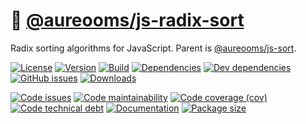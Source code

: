:oden: [@aureooms/js-radix-sort](https://aureooms.github.io/js-radix-sort)
==

Radix sorting algorithms for JavaScript.
Parent is [@aureooms/js-sort](https://github.com/aureooms/js-sort).

[![License](https://img.shields.io/github/license/aureooms/js-radix-sort.svg)](https://raw.githubusercontent.com/aureooms/js-radix-sort/master/LICENSE)
[![Version](https://img.shields.io/npm/v/@aureooms/js-radix-sort.svg)](https://www.npmjs.org/package/@aureooms/js-radix-sort)
[![Build](https://img.shields.io/travis/aureooms/js-radix-sort/master.svg)](https://travis-ci.org/aureooms/js-radix-sort/branches)
[![Dependencies](https://img.shields.io/david/aureooms/js-radix-sort.svg)](https://david-dm.org/aureooms/js-radix-sort)
[![Dev dependencies](https://img.shields.io/david/dev/aureooms/js-radix-sort.svg)](https://david-dm.org/aureooms/js-radix-sort?type=dev)
[![GitHub issues](https://img.shields.io/github/issues/aureooms/js-radix-sort.svg)](https://github.com/aureooms/js-radix-sort/issues)
[![Downloads](https://img.shields.io/npm/dm/@aureooms/js-radix-sort.svg)](https://www.npmjs.org/package/@aureooms/js-radix-sort)

[![Code issues](https://img.shields.io/codeclimate/issues/aureooms/js-radix-sort.svg)](https://codeclimate.com/github/aureooms/js-radix-sort/issues)
[![Code maintainability](https://img.shields.io/codeclimate/maintainability/aureooms/js-radix-sort.svg)](https://codeclimate.com/github/aureooms/js-radix-sort/trends/churn)
[![Code coverage (cov)](https://img.shields.io/codecov/c/gh/aureooms/js-radix-sort/master.svg)](https://codecov.io/gh/aureooms/js-radix-sort)
[![Code technical debt](https://img.shields.io/codeclimate/tech-debt/aureooms/js-radix-sort.svg)](https://codeclimate.com/github/aureooms/js-radix-sort/trends/technical_debt)
[![Documentation](https://aureooms.github.io/js-radix-sort//badge.svg)](https://aureooms.github.io/js-radix-sort//source.html)
[![Package size](https://img.shields.io/bundlephobia/minzip/@aureooms/js-radix-sort)](https://bundlephobia.com/result?p=@aureooms/js-radix-sort)
